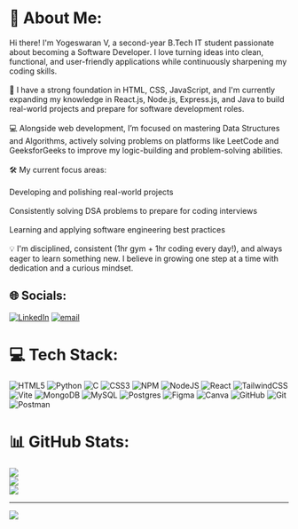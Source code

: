 # 💫 About Me:
Hi there! I'm Yogeswaran V, a second-year B.Tech IT student passionate about becoming a Software Developer. I love turning ideas into clean, functional, and user-friendly applications while continuously sharpening my coding skills.<br><br>🧠 I have a strong foundation in HTML, CSS, JavaScript, and I'm currently expanding my knowledge in React.js, Node.js, Express.js, and Java to build real-world projects and prepare for software development roles.<br><br>💻 Alongside web development, I’m focused on mastering Data Structures and Algorithms, actively solving problems on platforms like LeetCode and GeeksforGeeks to improve my logic-building and problem-solving abilities.<br><br>🛠️ My current focus areas:<br><br>Developing and polishing real-world projects<br><br>Consistently solving DSA problems to prepare for coding interviews<br><br>Learning and applying software engineering best practices<br><br>💡 I'm disciplined, consistent (1hr gym + 1hr coding every day!), and always eager to learn something new. I believe in growing one step at a time with dedication and a curious mindset.


## 🌐 Socials:
[![LinkedIn](https://img.shields.io/badge/LinkedIn-%230077B5.svg?logo=linkedin&logoColor=white)](https://linkedin.com/in/https://www.linkedin.com/in/yogeswaranv/) [![email](https://img.shields.io/badge/Email-D14836?logo=gmail&logoColor=white)](mailto:yogeswaranv599@gmail.com) 

# 💻 Tech Stack:
![HTML5](https://img.shields.io/badge/html5-%23E34F26.svg?style=for-the-badge&logo=html5&logoColor=white) ![Python](https://img.shields.io/badge/python-3670A0?style=for-the-badge&logo=python&logoColor=ffdd54) ![C](https://img.shields.io/badge/c-%2300599C.svg?style=for-the-badge&logo=c&logoColor=white) ![CSS3](https://img.shields.io/badge/css3-%231572B6.svg?style=for-the-badge&logo=css3&logoColor=white) ![NPM](https://img.shields.io/badge/NPM-%23CB3837.svg?style=for-the-badge&logo=npm&logoColor=white) ![NodeJS](https://img.shields.io/badge/node.js-6DA55F?style=for-the-badge&logo=node.js&logoColor=white) ![React](https://img.shields.io/badge/react-%2320232a.svg?style=for-the-badge&logo=react&logoColor=%2361DAFB) ![TailwindCSS](https://img.shields.io/badge/tailwindcss-%2338B2AC.svg?style=for-the-badge&logo=tailwind-css&logoColor=white) ![Vite](https://img.shields.io/badge/vite-%23646CFF.svg?style=for-the-badge&logo=vite&logoColor=white) ![MongoDB](https://img.shields.io/badge/MongoDB-%234ea94b.svg?style=for-the-badge&logo=mongodb&logoColor=white) ![MySQL](https://img.shields.io/badge/mysql-4479A1.svg?style=for-the-badge&logo=mysql&logoColor=white) ![Postgres](https://img.shields.io/badge/postgres-%23316192.svg?style=for-the-badge&logo=postgresql&logoColor=white) ![Figma](https://img.shields.io/badge/figma-%23F24E1E.svg?style=for-the-badge&logo=figma&logoColor=white) ![Canva](https://img.shields.io/badge/Canva-%2300C4CC.svg?style=for-the-badge&logo=Canva&logoColor=white) ![GitHub](https://img.shields.io/badge/github-%23121011.svg?style=for-the-badge&logo=github&logoColor=white) ![Git](https://img.shields.io/badge/git-%23F05033.svg?style=for-the-badge&logo=git&logoColor=white) ![Postman](https://img.shields.io/badge/Postman-FF6C37?style=for-the-badge&logo=postman&logoColor=white)
# 📊 GitHub Stats:
![](https://github-readme-stats.vercel.app/api?username=yogeswaranv007&theme=dark&hide_border=false&include_all_commits=false&count_private=false)<br/>
![](https://nirzak-streak-stats.vercel.app/?user=yogeswaranv007&theme=dark&hide_border=false)<br/>
![](https://github-readme-stats.vercel.app/api/top-langs/?username=yogeswaranv007&theme=dark&hide_border=false&include_all_commits=false&count_private=false&layout=compact)

---
[![](https://visitcount.itsvg.in/api?id=yogeswaranv007&icon=0&color=0)](https://visitcount.itsvg.in)

<!-- Proudly created with GPRM ( https://gprm.itsvg.in ) -->
